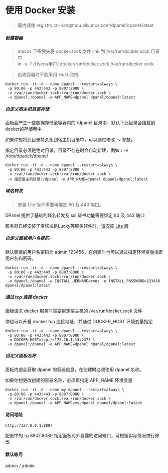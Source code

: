# 使用 Docker 安装

> 国内镜像 registry.cn-hangzhou.aliyuncs.com/dpanel/dpanel:latest


##### 创建容器

> macos 下需要先将 docker.sock 文件 link 到 /var/run/docker.sock 目录中 \
> ln -s -f /Users/用户/.docker/run/docker.sock /var/run/docker.sock


> 创建容器时不能采用 Host 网络

```
docker run -it -d --name dpanel --restart=always \
 -p 80:80 -p 443:443 -p 8807:8080 \
 -v /var/run/docker.sock:/var/run/docker.sock \
 -v dpanel:/dpanel -e APP_NAME=dpanel dpanel/dpanel:latest
```

##### 自定义宿主机目录存储

面板会产生一些数据存储至容器内的 /dpanel 目录中，默认下此目录会挂载到docker的存储卷中

如果你想将此目录持久化到宿主机目录中，可以通过修改 -v 参数。

指定目录必须是绝对目录，目录不存在时会自动新建，例如：-v /root/dpanel:/dpanel 

```
docker run -it -d --name dpanel --restart=always \
 -p 80:80 -p 443:443 -p 8807:8080 \
 -v /var/run/docker.sock:/var/run/docker.sock \
 -v 指定宿主机目录:/dpanel -e APP_NAME=dpanel dpanel/dpanel:latest
```

##### 域名转发

> 安装 Lite 版不需要再绑定 80 及 443 端口。

DPanel 提供了基础的域名转发及 ssl 证书功能需要绑定 80 及 443 端口

服务器已经安装了宝塔或是Lucky等服务软件时，[请安装 Lite 版](/zh-cn/install/docker-lite)


##### 自定义面板用户名密码

默认面板的用户名密码为 admin 123456，在创建时也可以通过指定环境变量指定用户名和密码。

```
docker run -it -d --name dpanel --restart=always \
 -p 80:80 -p 443:443 -p 8807:8080 \
 -v /var/run/docker.sock:/var/run/docker.sock \
 -v dpanel:/dpanel -e INSTALL_UERNAME=root -e INSTALL_PASSWORD=123456 dpanel/dpanel:latest
```

##### 通过 tcp 连接 docker

面板请求 docker 服务时需要绑定宿主机的 /var/run/docker.sock 文件

你也可以开启 docker tcp 连接地址，并通过 DOCKER_HOST 环境变量指定

```
docker run -it -d --name dpanel --restart=always \
 -p 80:80 -p 443:443 -p 8807:8080 \
 -e DOCKER_HOST=tcp://172.16.1.13:2375 \
 -v dpanel:/dpanel -e APP_NAME=dpanel dpanel/dpanel:latest
```


##### 自定义面板名称

面板内部会获取 dpanel 的容器信息，在创建时必须使用 dpanel 名称。

如果你想更改创建的容器名称，必须再指定 APP_NAME 环境变量

```
docker run -it -d --name my-dpanel --restart=always \
 -p 80:80 -p 443:443 -p 8807:8080 \
 -v /var/run/docker.sock:/var/run/docker.sock \
 -v dpanel:/dpanel -e APP_NAME=my-dpanel dpanel/dpanel:latest
```


#### 访问地址

```
http://127.0.0.1:8807
```

配置中的 -p 8807:8080 指定面板对外暴露的访问端口，可根据实际情况进行修改

#### 默认帐号 

admin / admin

